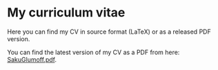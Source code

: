 # My curriculum vitae

Here you can find my CV in source format (LaTeX) or as a released PDF version.

You can find the latest version of my CV as a PDF from here: [SakuGlumoff.pdf](https://github.com/SakuGlumoff/cv/releases/download/2025-02-26/SakuGlumoff.pdf).
